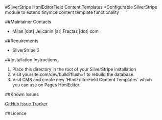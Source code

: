 #SilverStripe HtmlEditorField Content Templates
*Configurable SilverStripe module to extend tinymce content template functionality

##Maintainer Contacts
*  Milan [dot] Jelicanin [at] Fractas [dot] com


##Requirements
* SilverStripe 3


##Installation Instructions

1. Place this directory in the root of your SilverStripe installation
2. Visit yoursite.com/dev/build?flush=1 to rebuild the database.
3. Visit CMS and create new 'HtmlEditorField Content Templates' which you can use on Pages HtmlEditor.

##Known Issues

[GitHub Issue Tracker](https://github.com/jelicanin/silverstripe-HtmlEditorField-content-templates/issues)


##Licence

